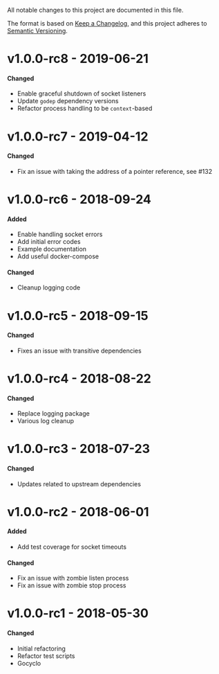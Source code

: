 All notable changes to this project are documented in this file.

The format is based on [Keep a Changelog](https://keepachangelog.com/en/1.0.0/), and this project adheres to [Semantic Versioning](https://semver.org/spec/v2.0.0.html).

# v1.0.0-rc8 - 2019-06-21
#### Changed
* Enable graceful shutdown of socket listeners
* Update `godep` dependency versions
* Refactor process handling to be `context`-based


# v1.0.0-rc7 - 2019-04-12
#### Changed
* Fix an issue with taking the address of a pointer reference, see #132


# v1.0.0-rc6 - 2018-09-24
#### Added
* Enable handling socket errors
* Add initial error codes
* Example documentation
* Add useful docker-compose

#### Changed
* Cleanup logging code


# v1.0.0-rc5 - 2018-09-15
#### Changed
* Fixes an issue with transitive dependencies


# v1.0.0-rc4 - 2018-08-22
#### Changed
* Replace logging package
* Various log cleanup


# v1.0.0-rc3 - 2018-07-23
#### Changed
* Updates related to upstream dependencies


# v1.0.0-rc2 - 2018-06-01
#### Added
* Add test coverage for socket timeouts

#### Changed
* Fix an issue with zombie listen process
* Fix an issue with zombie stop process


# v1.0.0-rc1 - 2018-05-30
#### Changed
* Initial refactoring
* Refactor test scripts
* Gocyclo
